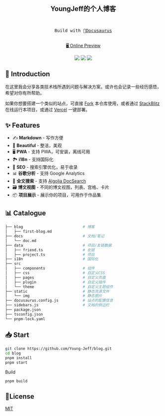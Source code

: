 <h2 align="center">
YoungJeff的个人博客
</h2><br>

<pre align="center">
 Build with 🦖<a href="https://docusaurus.io/">Docusaurus</a> 
</pre>

<p align="center">
<br>
<a href="https://youngjeff.cn">🖥 Online Preview</a>
<br><br> 
<a href="https://vercel.com/new/clone?repository-url=https://github.com/Young-Jeff/blog/tree/main&project-name=blog&repo-name=blog" rel="nofollow"><img src="https://vercel.com/button"></a>
<a href="https://app.netlify.com/start/deploy?repository=https://github.com/Young-Jeff/blog" rel="nofollow"><img src="https://www.netlify.com/img/deploy/button.svg"></a>
<a href="https://stackblitz.com/github/Young-Jeff/blog" rel="nofollow"><img src="https://developer.stackblitz.com/img/open_in_stackblitz.svg"></a>
</p>

## 👋 Introduction

在这里我会分享各类技术栈所遇到问题与解决方案，或许也会记录一些经历感悟，希望对你有所帮助。

如果你想要搭建一个类似的站点，可直接 [Fork](https://github.com/Young-Jeff/blog/fork) 本仓库使用，或者通过 [StackBlitz](https://stackblitz.com/github/Young-Jeff/blog) 在线运行本项目，或通过 [Vercel](https://vercel.com/new/clone?repository-url=https://github.com/Young-Jeff/blog/tree/main&project-name=blog&repo-name=blog) 一键部署。

## ✨ Features

- ✍️ **Markdown** - 写作方便
- 🎨 **Beautiful** - 整洁，美观
- 🖥️ **PWA** - 支持 PWA，可安装，离线可用
- 🏞️ **i18n** - 支持国际化
- 💯 **SEO** - 搜索引擎优化，易于收录
- 📊 **谷歌分析** - 支持 Google Analytics
- 🔎 **全文搜索** - 支持 [Algolia DocSearch](https://github.com/algolia/docsearch)
- 🗃️ **博文视图** - 不同的博文视图，列表、宫格、卡片
- 📦 **项目展示** - 展示你的项目，可用作于作品集

## 📊 Catalogue

```bash
├── blog                           # 博客
│   ├── first-blog.md
├── docs                           # 文档/笔记
│   └── doc.md
├── data                           # 项目/友链数据
│   ├── friend.ts                  # 友链
│   ├── project.ts                 # 项目
├── i18n                           # 国际化
├── src
│   ├── components                 # 组件
│   ├── css                        # 自定义CSS
│   ├── pages                      # 自定义页面
│   ├── plugin                     # 自定义插件
│   └── theme                      # 自定义主题组件
├── static                         # 静态资源文件
│   └── img                        # 静态图片
├── docusaurus.config.js           # 站点的配置信息
├── sidebars.js                    # 文档的侧边栏
├── package.json
├── tsconfig.json
└── pnpm-lock.yaml
```

## 📥 Start

```sh
git clone https://github.com/Young-Jeff/blog.git
cd blog
pnpm install
pnpm start
```

Build

```sh
pnpm build
```

## 📝License

[MIT](./LICENSE)
